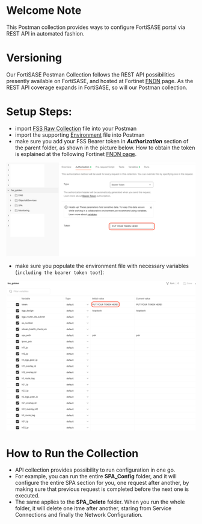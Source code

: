 # Welcome Note
This Postman collection provides ways to configure FortiSASE portal via REST API in automated fashion. 

# Versioning 
Our FortiSASE Postman Collection follows the REST API possibilities presently available on FortiSASE, and hosted at Fortinet [FNDN](https://fndn.fortinet.net/index.php?/fortiapi/2625-fortisase) page. 
As the REST API coverage expands in FortiSASE, so will our Postman collection. 

# Setup Steps: 
- import [FSS Raw Collection](https://raw.githubusercontent.com/fortinet-solutions-cse/fss_postman_collection/main/fss.postman_collection.json) file into your Postman 
- import the supporting [Environment](https://github.com/fortinet-solutions-cse/fss_postman_collection/blob/main/fss_environment.json) file into Postman 
- make sure you add your FSS Bearer token in __*Authorization*__ section of the parent folder, as shown in the picture below. How to obtain the token is explained at the following Fortinet [FNDN page](https://fndn.fortinet.net/index.php?/fortiapi/2625-fortisase/2640/).

![pic 1](images/pm_authorization.png)



- make sure you populate the environment file with necessary variables (```including the bearer token too!```): 


![pic 2](images/pm_environment_vars.png)



# How to Run the Collection
- API collection provides possibility to run configuration in one go. 
- For example, you can run the entire __SPA_Config__ folder, and it will configure the entire SPA section for you, one request after another, by making sure that previous request is completed before the next one is executed. 
- The same applies to the __SPA_Delete__ folder. When you run the whole folder, it will delete one itme after another, staring from Service Connections and finally the Network Configuration. 




